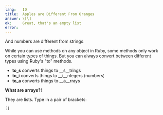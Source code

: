 ```yaml
---
lang:   ID
title:  Apples are Different From Oranges
answer: \[\]
ok:     Great, that's an empty list
error:
---
```


And numbers are different from strings.

While you can use methods on any object in Ruby, some methods only work on certain types of things.
But you can always convert between different types using Ruby's "to" methods.

- __to_s__ converts things to __s__trings
- __to_i__ converts things to __i__ntegers (numbers)
- __to_a__ converts things to __a__rrays

__What are arrays?!__

They are lists. Type in a pair of brackets:

    []

